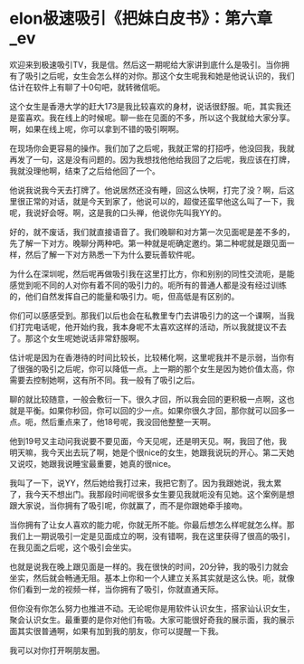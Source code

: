 # elon极速吸引《把妹白皮书》：第六章_ev

欢迎来到极速吸引TV，我是信。然后这一期呢给大家讲到底什么是吸引。当你拥有了吸引之后呢，女生会怎么样的对你。那这个女生呢我和她是他说认识的，我们估计在软件上有聊了十0句吧，就转微信呃。

这个女生是香港大学的赶大173是我比较喜欢的身材，说话很舒服。呃，其实我还是蛮喜欢。我在线上的时候呢。聊一些在见面的不多，所以这个我就给大家分享。啊，如果在线上呢，你可以拿到不错的吸引啊啊。

在现场你会更容易的操作。我们加了之后呢，我就正常的打招呼，他没回我，我就再发了一句，这是没有问题的。因为我想找他他给我回了之后呢，我应该在打牌，我就没理他啊，结束了之后给他回了一个。

他说我说我今天去打牌了。他说居然还没有睡，回这么快啊，打完了没？啊，后这里很正常的对话，就是今天到家了，他说可以的，超俊还蛮早他这么叫了一下，我呢，我说好会呀。啊，这是我的口头禅，他说你先叫我YY的。

好的，就不废话，我们就直接语音了。我们晚聊和对方第一次见面呢是差不多的，先了解一下对方。晚聊分两种吧。第一种就是呃确定邀约。第二种呢就是跟见面一样，然后了解一下对方熟悉一下为什么要玩善软件呢。

为什么在深圳呢，然后呢再做吸引我在这里打比方，你和别别的同性交流呃，是能感觉到呃不同的人对你有着不同的吸引力的。呃所有的普通人都是没有经过训练的，他们自然发挥自己的能量和吸引力。呃，但高低是有区别的。

你们可以感感受到。那我们以后也会在私教里专门去讲吸引力的这一个课啊，当我们打完电话呢，他开始约我，我本身呢不太喜欢这样的活动，所以我就提议不去了。那这个女生呢她说话非常舒服啊。

估计呢是因为在香港待的时间比较长，比较稀化啊，这里呢我并不是示弱，当你有了很强的吸引之后呢，你可以降低一点。上一期的那个女生是因为她价值太高，你需要去控制她啊，这有所不同。我一般有了吸引之后。

聊的就比较随意，一般会敷衍一下。很久才回，所以我会回的更积极一点啊，这也就是平衡。如果你秒回，你可以回的少一点。如果你很久才回，那你就可以回多一点。呃，然后重点来了，他18号呢，我没回他整整一天啊。

他到19号又主动问我说要不要见面，今天见呢，还是明天见。啊，我回了他，我明天嘛，我今天出去玩了啊，她是个很nice的女生，她跟我说玩的开心。第二天她又说哎，她跟我说睡宝最重要，她真的很nice。

我叫了一下，说YY，然后她给我打过来，我把它割了。因为我跟她说，我太累了，我今天不想出门。我那段时间呢很多女生要见我就呃没有见她。这个案例是想跟大家说，当你拥有了吸引呢，你就赢了，而不是你跟她牵手接吻。

当你拥有了让女人喜欢的能力呢，你就无所不能。你最后想怎么样呢就怎么样。那我们上一期说吸引一定是见面成立的啊，没有错啊，我在这里获得了很高的吸引，在我见面之后呢，这个吸引会坐实。

也就是说我在晚上跟见面是一样的。我在很快的时间，20分钟，我的吸引力就会坐实，然后就会畅通无阻。基本上你和一个人建立关系其实就是这么快。呃，就像你们看到一龙的视频一样，当你拥有了吸引，你就直通天际。

但你没有你怎么努力也推进不动。无论呢你是用软件认识女生，搭家讪认识女生，聚会认识女生。最重要的是你对他们有吸。大家可能很好奇我的展示面，我的展示面其实很普通啊，如果有加到我的朋友，你可以提醒一下我。

我可以对你打开啊朋友圈。